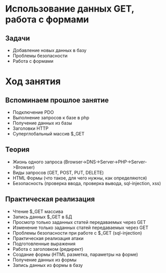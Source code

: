 # Использование данных GET, работа с формами

## Задачи

* Добавление новых данных в базу
* Проблемы безопасности
* Работа с формами

# Ход занятия

## Вспоминаем прошлое занятие

* Подключение PDO
* Выполнение запросов к базе в php
* Получение данных из базы
* Заголовки HTTP
* Суперглобальный массив $_GET

## Теория

* Жизнь одного запроса (Browser->DNS->Server->PHP->Server->Browser)
* Виды запросов (GET, POST, PUT, DELETE)
* HTML Формы (что такое, для чего нужны, как определяются)
* Безопасность (проверка ввода, проверка вывода, sql-injection, xss)

## Практическая реализация

* Чтение $_GET массива
* Запись данных $_GET в БД
* Просмотр только заданных статей передаваемых через GET
* Изменение только заданных статей передаваемых через GET
* Проблемы безопасности при работе с $_GET (sql-injection)
* Практическая реализация атаки
* Подготовленные выражения
* Работа с заголовком (редирект)
* Создание формы (HTML разметка, параметры на форме)
* Получение данных из формы
* Запись данных из формы в базу